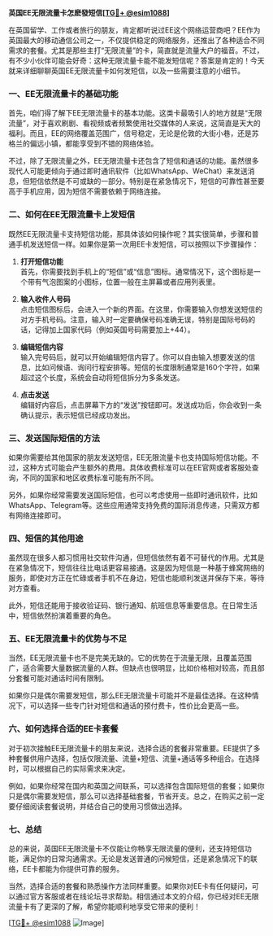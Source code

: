 **英国EE无限流量卡怎麽發短信[[TG💪+ @esim1088](https://t.me/s/esim1088)]**

在英国留学、工作或者旅行的朋友，肯定都听说过EE这个网络运营商吧？EE作为英国最大的移动通信公司之一，不仅提供稳定的网络服务，还推出了各种适合不同需求的套餐。尤其是那些主打“无限流量”的卡，简直就是流量大户的福音。不过，有不少小伙伴可能会好奇：这种无限流量卡能不能发短信呢？答案是肯定的！今天就来详细聊聊英国EE无限流量卡如何发短信，以及一些需要注意的小细节。

### **一、EE无限流量卡的基础功能**

首先，咱们得了解下EE无限流量卡的基本功能。这类卡最吸引人的地方就是“无限流量”，对于喜欢刷剧、看视频或者频繁使用社交媒体的人来说，这简直是天大的福利。而且，EE的网络覆盖范围广，信号稳定，无论是伦敦的大街小巷，还是苏格兰的偏远小镇，都能享受到不错的网络体验。

不过，除了无限流量之外，EE无限流量卡还包含了短信和通话的功能。虽然很多现代人可能更倾向于通过即时通讯软件（比如WhatsApp、WeChat）来发送消息，但短信依然是不可或缺的一部分。特别是在紧急情况下，短信的可靠性甚至要高于手机应用，因为短信不需要依赖于网络连接。

### **二、如何在EE无限流量卡上发短信**

既然EE无限流量卡支持短信功能，那具体该如何操作呢？其实很简单，步骤和普通手机发送短信一样。如果你是第一次用EE卡发短信，可以按照以下步骤操作：

1. **打开短信功能**  
   首先，你需要找到手机上的“短信”或“信息”图标。通常情况下，这个图标是一个带有气泡图案的小图标，位置一般在主屏幕或者应用列表里。

2. **输入收件人号码**  
   点击短信图标后，会进入一个新的界面。在这里，你需要输入你想发送短信的对方手机号码。注意，输入时一定要确保号码准确无误，特别是国际号码的话，记得加上国家代码（例如英国号码需要加上+44）。

3. **编辑短信内容**  
   输入完号码后，就可以开始编辑短信内容了。你可以自由输入想要发送的信息，比如问候语、询问行程安排等。短信的长度限制通常是160个字符，如果超过这个长度，系统会自动将短信拆分为多条发送。

4. **点击发送**  
   编辑好内容后，点击屏幕下方的“发送”按钮即可。发送成功后，你会收到一条确认提示，表示短信已经成功发出。

### **三、发送国际短信的方法**

如果你需要给其他国家的朋友发送短信，EE无限流量卡也支持国际短信功能。不过，这种方式可能会产生额外的费用。具体收费标准可以在EE官网或者客服处查询，不同的国家和地区收费标准可能有所不同。

另外，如果你经常需要发送国际短信，也可以考虑使用一些即时通讯软件，比如WhatsApp、Telegram等。这些应用通常支持免费的国际消息传递，只需双方都有网络连接即可。

### **四、短信的其他用途**

虽然现在很多人都习惯用社交软件沟通，但短信依然有着不可替代的作用。尤其是在紧急情况下，短信往往比电话更容易接通。这是因为短信是一种基于蜂窝网络的服务，即使对方正在忙碌或者手机不在身边，短信也能顺利发送并保存下来，等待对方查看。

此外，短信还能用于接收验证码、银行通知、航班信息等重要信息。在日常生活中，短信依然扮演着重要的角色。

### **五、EE无限流量卡的优势与不足**

当然，EE无限流量卡也不是完美无缺的。它的优势在于流量无限，且覆盖范围广，适合需要大量数据流量的人群。但缺点也很明显，比如价格相对较高，而且部分套餐可能对通话时间有限制。

如果你只是偶尔需要发短信，那么EE无限流量卡可能并不是最佳选择。在这种情况下，可以选择一些专门针对短信和通话的预付费卡，性价比会更高一些。

### **六、如何选择合适的EE卡套餐**

对于初次接触EE无限流量卡的朋友来说，选择合适的套餐非常重要。EE提供了多种套餐供用户选择，包括仅限流量、流量+短信、流量+通话等多种组合。在选择时，可以根据自己的实际需求来决定。

例如，如果你经常在国内和英国之间联系，可以选择包含国际短信的套餐；如果你只是偶尔需要发短信，那么可以选择基础套餐，节省开支。总之，在购买之前一定要仔细阅读套餐说明，并结合自己的使用习惯做出选择。

### **七、总结**

总的来说，英国EE无限流量卡不仅能让你畅享无限流量的便利，还支持短信功能，满足你的日常沟通需求。无论是发送普通的问候短信，还是紧急情况下的联络，EE卡都能为你提供可靠的服务。

当然，选择合适的套餐和熟悉操作方法同样重要。如果你对EE卡有任何疑问，可以通过官方客服或者在线论坛寻求帮助。相信通过本文的介绍，你已经对EE无限流量卡有了更深的了解，希望你能顺利地享受它带来的便利！

[[TG💪+ @esim1088](https://t.me/s/esim1088) ![Image](https://i.postimg.cc/4NQfJmqS/Snipaste-2025-05-13-00-14-12.png)]